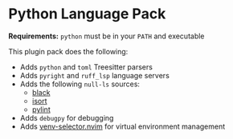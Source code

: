 # Python Language Pack

**Requirements:** `python` must be in your `PATH` and executable

This plugin pack does the following:

- Adds `python` and `toml` Treesitter parsers
- Adds `pyright` and `ruff_lsp` language servers
- Adds the following `null-ls` sources:
  - [black](https://pypi.org/project/black/)
  - [isort](https://pypi.org/project/isort/)
  - [pylint](https://pypi.org/project/pylint/)
- Adds `debugpy` for debugging
- Adds [venv-selector.nvim](https://github.com/linux-cultist/venv-selector.nvim) for virtual environment management
